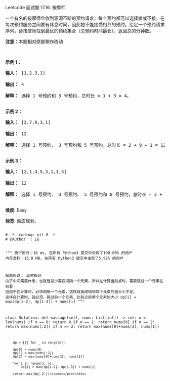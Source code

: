 Leetcode 面试题 17.16. 按摩师
<p>一个有名的按摩师会收到源源不断的预约请求，每个预约都可以选择接或不接。在每次预约服务之间要有休息时间，因此她不能接受相邻的预约。给定一个预约请求序列，替按摩师找到最优的预约集合（总预约时间最长），返回总的分钟数。</p>


<p><strong>注意：</strong>本题相对原题稍作改动</p>



<p>&nbsp;</p>



<p><strong>示例 1：</strong></p>



<pre><strong>输入：</strong> [1,2,3,1]

<strong>输出：</strong> 4

<strong>解释：</strong> 选择 1 号预约和 3 号预约，总时长 = 1 + 3 = 4。

</pre>



<p><strong>示例 2：</strong></p>



<pre><strong>输入：</strong> [2,7,9,3,1]

<strong>输出：</strong> 12

<strong>解释：</strong> 选择 1 号预约、 3 号预约和 5 号预约，总时长 = 2 + 9 + 1 = 12。

</pre>



<p><strong>示例 3：</strong></p>



<pre><strong>输入：</strong> [2,1,4,5,3,1,1,3]

<strong>输出：</strong> 12

<strong>解释：</strong> 选择 1 号预约、 3 号预约、 5 号预约和 8 号预约，总时长 = 2 + 4 + 3 + 3 = 12。

</pre>





 **难度**: Easy



 **标签**: 动态规划、 





<div class="hcb_wrap">
<pre class="prism undefined-numbers lang-python" data-lang="Python"><code>
# -*- coding: utf-8 -*-
# @Author  : LG

"""
执行用时：16 ms, 在所有 Python3 提交中击败了100.00% 的用户
内存消耗：13.8 MB, 在所有 Python3 提交中击败了5.92% 的用户

解题思路：
    动态规划
    由于中间需要休息，也就是最少需要间隔一个元素，所以在计算当前点时，需要跳过一个元素往前看
    但由于在计算时，必须相隔一个元素，这样就造成相领两个元素的值大小不定。
    这样在计算时，就必须，跳过前一个元素，比较之前两个元素的大小
    dp[i] = max(dp[i-2], dp[i-3]) + nums[i]
"""

class Solution:
    def massage(self, nums: List[int]) -> int:
        n = len(nums)
        if n == 0:
            return 0
        if n == 1:
            return nums[0]
        if n == 2:
            return max(nums[:2])
        if n == 2:
            return max(nums[0]+nums[2], nums[1])

        dp = [[] for _ in range(n)]

        dp[0] = nums[0]
        dp[1] = max(nums[:2])
        dp[2] = max(nums[0]+nums[2], nums[1])

        for i in range(3, n):
            dp[i] = max(dp[i-2], dp[i-3]) + nums[i]

        return max(dp[-2:])</code></pre></div>
